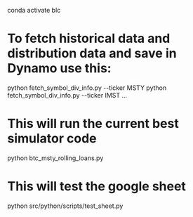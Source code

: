 conda activate blc


# To fetch historical data and distribution data and save in Dynamo use this:
python fetch_symbol_div_info.py --ticker MSTY
python fetch_symbol_div_info.py --ticker IMST
...


# This will run the current best simulator code
python btc_msty_rolling_loans.py   


# This will test the google sheet
python src/python/scripts/test_sheet.py